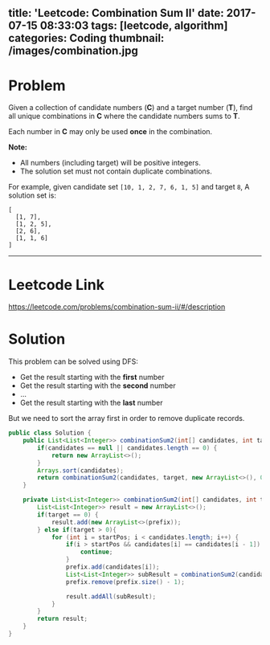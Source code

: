 title: 'Leetcode: Combination Sum II'
date: 2017-07-15 08:33:03
tags: [leetcode, algorithm]
categories: Coding
thumbnail: /images/combination.jpg
---

# Problem

Given a collection of candidate numbers (**C**) and a target number (**T**), find all unique combinations in **C** where the candidate numbers sums to **T**.

Each number in **C** may only be used **once** in the combination.

**Note:**

- All numbers (including target) will be positive integers.
- The solution set must not contain duplicate combinations.

For example, given candidate set `[10, 1, 2, 7, 6, 1, 5]` and target `8`, 
A solution set is: 

```
[
  [1, 7],
  [1, 2, 5],
  [2, 6],
  [1, 1, 6]
]
```

------

# Leetcode Link

https://leetcode.com/problems/combination-sum-ii/#/description

# Solution

This problem can be solved using DFS:

* Get the result starting with the **first** number
* Get the result starting with the **second** number
* ...
* Get the result starting with the **last** number

But we need to sort the array first in order to remove duplicate records.

```java
public class Solution {
    public List<List<Integer>> combinationSum2(int[] candidates, int target) {
        if(candidates == null || candidates.length == 0) {
            return new ArrayList<>();
        }
        Arrays.sort(candidates);
        return combinationSum2(candidates, target, new ArrayList<>(), 0);
    }

    private List<List<Integer>> combinationSum2(int[] candidates, int target, List<Integer> prefix, int startPos) {
        List<List<Integer>> result = new ArrayList<>();
        if(target == 0) {
            result.add(new ArrayList<>(prefix));
        } else if(target > 0){
            for (int i = startPos; i < candidates.length; i++) {
                if(i > startPos && candidates[i] == candidates[i - 1]) {
                    continue;
                }
                prefix.add(candidates[i]);
                List<List<Integer>> subResult = combinationSum2(candidates, target - candidates[i], prefix, i + 1);
                prefix.remove(prefix.size() - 1);

                result.addAll(subResult);
            }
        }
        return result;
    }
}
```



